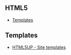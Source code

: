 HTML5
---
- [Templates](#templates)

## Templates
- [HTML5UP - Site templates](http://html5up.net/)
